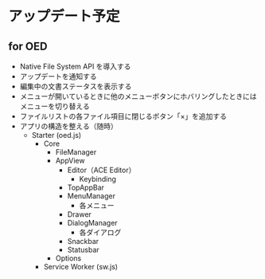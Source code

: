 # アップデート予定

## for OED
* Native File System API を導入する
* アップデートを通知する
* 編集中の文書ステータスを表示する
* メニューが開いているときに他のメニューボタンにホバリングしたときにはメニューを切り替える
* ファイルリストの各ファイル項目に閉じるボタン「×」を追加する
* アプリの構造を整える（随時）
    * Starter (oed.js)
        * Core
            * FileManager
            * AppView
                * Editor（ACE Editor）
                    * Keybinding
                * TopAppBar
                * MenuManager
                    * 各メニュー
                * Drawer
                * DialogManager
                    * 各ダイアログ
                * Snackbar
                * Statusbar
            * Options
        * Service Worker (sw.js)
